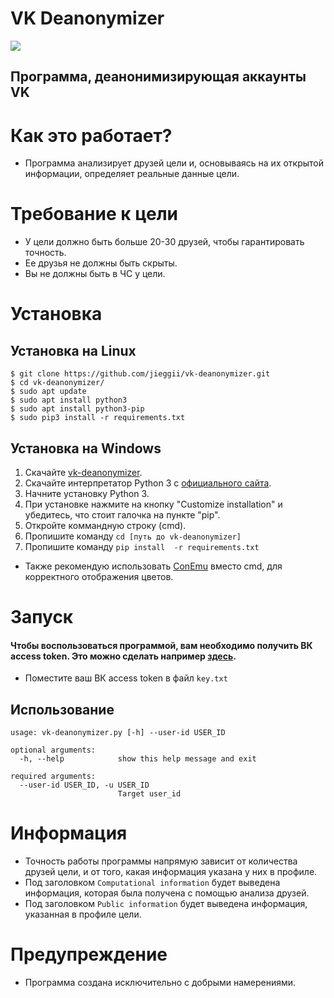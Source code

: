 # VK Deanonymizer
<a href="https://python.org"><img src="https://img.shields.io/badge/python-3-green.svg" /></a>
## Программа, деанонимизирующая аккаунты VK

# Как это работает?
* Программа анализирует друзей цели и, основываясь на их открытой информации, определяет реальные данные цели.

# Требование к цели
* У цели должно быть больше 20-30 друзей, чтобы гарантировать точность.
* Ее друзья не должны быть скрыты.
* Вы не должны быть в ЧС у цели.

# Установка
## Установка на Linux
```
$ git clone https://github.com/jieggii/vk-deanonymizer.git
$ cd vk-deanonymizer/
$ sudo apt update
$ sudo apt install python3
$ sudo apt install python3-pip
$ sudo pip3 install -r requirements.txt
```

## Установка на Windows
1. Скачайте <a href="https://github.com/jieggii/vk-deanonymizer.git">vk-deanonymizer</a>.
2. Скачайте интерпретатор Python 3 с <a href="https://python.org">официального сайта</a>.
3. Начните установку Python 3.
4. При установке нажмите на кнопку "Customize installation" и убедитесь, что стоит галочка на пункте "pip".
5. Откройте коммандную строку (cmd).
6. Пропишите команду ```cd [путь до vk-deanonymizer]```
7. Пропишите команду ```pip install  -r requirements.txt```
* Также рекомендую использовать <a href="http://conemu.ru/ru/">ConEmu</a> вместо cmd, для корректного отображения цветов.

# Запуск
#### Чтобы воспользоваться программой, вам необходимо получить ВК access token. Это можно сделать например <a href="https://vkhost.github.io/">здесь</a>.
* Поместите ваш ВК access token в файл ```key.txt```

## Использование
```
usage: vk-deanonymizer.py [-h] --user-id USER_ID

optional arguments:
  -h, --help            show this help message and exit

required arguments:
  --user-id USER_ID, -u USER_ID
                        Target user_id
```

# Информация
* Точность работы программы напрямую зависит от количества друзей цели, и от того, какая информация указана у них в профиле.
* Под заголовком ```Computational information``` будет выведена информация, которая была получена с помощью анализа друзей.
* Под заголовком ```Public information``` будет выведена информация, указанная в профиле цели.

# Предупреждение
* Программа создана исключительно с добрыми намерениями.

